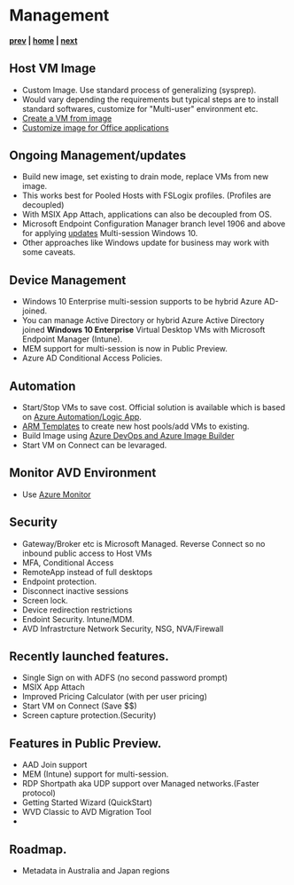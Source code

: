 # Management

#### [prev](./deployment-s20.md) | [home](./welcome.md)  | [next](./resources.md)

## Host VM Image
- Custom Image. Use standard process of generalizing (sysprep).
- Would vary depending the requirements but typical steps are to install standard softwares, customize for "Multi-user" environment etc.
- [Create a VM from image](https://docs.microsoft.com/en-us/azure/virtual-machines/windows/capture-image-resource)
- [Customize image for Office applications](https://docs.microsoft.com/en-us/azure/virtual-desktop/install-office-on-wvd-master-image)

## Ongoing Management/updates
-  Build new image, set existing to drain mode, replace VMs from new image.
-  This works best for Pooled Hosts with FSLogix profiles. (Profiles are decoupled)
-  With MSIX App Attach, applications can also be decoupled from OS. 
-  Microsoft Endpoint Configuration Manager branch level 1906 and above for applying [updates](https://docs.microsoft.com/en-us/azure/virtual-desktop/configure-automatic-updates) Multi-session Windows 10.
-  Other approaches like Windows update for business may work with some caveats. 

## Device Management
-  Windows 10 Enterprise multi-session supports to be hybrid Azure AD-joined.
-  You can manage Active Directory or hybrid Azure Active Directory joined **Windows 10 Enterprise** Virtual Desktop VMs with Microsoft Endpoint Manager (Intune).
-  MEM support for multi-session is now in Public Preview. 
-  Azure AD Conditional Access Policies.

## Automation 
-  Start/Stop VMs to save cost. Official solution is available which is based on [Azure Automation/Logic App](https://docs.microsoft.com/en-us/azure/virtual-desktop/set-up-scaling-script).
-  [ARM Templates](https://github.com/Azure/RDS-Templates/tree/master/ARM-wvd-templates) to create new host pools/add VMs to existing.
-  Build Image using [Azure DevOps and Azure Image Builder](https://techcommunity.microsoft.com/t5/windows-virtual-desktop/building-a-windows-10-enterprise-multi-session-master-image-with/m-p/1503913)
-  Start VM on Connect can be levaraged.

## Monitor AVD Environment
-  Use [Azure Monitor](https://docs.microsoft.com/en-us/azure/virtual-desktop/azure-monitor)

## Security
-  Gateway/Broker etc is Microsoft Managed. Reverse Connect so no inbound public access to Host VMs
-  MFA, Conditional Access
-  RemoteApp instead of full desktops
-  Endpoint protection. 
-  Disconnect inactive sessions 
-  Screen lock.
-  Device redirection restrictions 
-  Endoint Security. Intune/MDM.
-  AVD Infrastrcture Network Security, NSG, NVA/Firewall 

## Recently launched features. 
-  Single Sign on with ADFS (no second password prompt)
-  MSIX App Attach
-  Improved Pricing Calculator (with per user pricing)
-  Start VM on Connect (Save $$)
-  Screen capture protection.(Security)

## Features in Public Preview.
-  AAD Join support
-  MEM (Intune) support for multi-session. 
-  RDP Shortpath aka UDP support over Managed networks.(Faster protocol)
-  Getting Started Wizard (QuickStart)
-  WVD Classic to AVD Migration Tool
- 
## Roadmap.
-  Metadata in Australia and Japan regions




